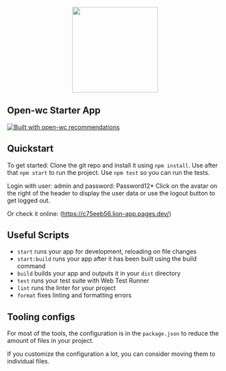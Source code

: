 <p align="center">
  <img width="200" src="https://open-wc.org/hero.png"></img>
</p>

## Open-wc Starter App

[![Built with open-wc recommendations](https://img.shields.io/badge/built%20with-open--wc-blue.svg)](https://github.com/open-wc)

## Quickstart

To get started:
Clone the git repo and install it using `npm install`.
Use after that `npm start` to run the project.
Use `npm test` so you can run the tests.

Login with user: admin and password: Password12*
Click on the avatar on the right of the header to display the user data or use the logout button to get logged out.

Or check it online: (https://c75eeb56.lion-app.pages.dev/)

## Useful Scripts

- `start` runs your app for development, reloading on file changes
- `start:build` runs your app after it has been built using the build command
- `build` builds your app and outputs it in your `dist` directory
- `test` runs your test suite with Web Test Runner
- `lint` runs the linter for your project
- `format` fixes linting and formatting errors

## Tooling configs

For most of the tools, the configuration is in the `package.json` to reduce the amount of files in your project.

If you customize the configuration a lot, you can consider moving them to individual files.
